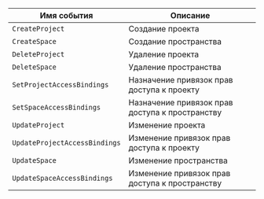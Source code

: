 Имя события | Описание
--- | ---
`CreateProject` | Создание проекта
`CreateSpace` | Создание пространства
`DeleteProject` | Удаление проекта
`DeleteSpace` | Удаление пространства
`SetProjectAccessBindings` | Назначение привязок прав доступа к проекту
`SetSpaceAccessBindings` | Назначение привязок прав доступа к пространству
`UpdateProject` | Изменение проекта
`UpdateProjectAccessBindings` | Изменение привязок прав доступа к проекту
`UpdateSpace` | Изменение пространства
`UpdateSpaceAccessBindings` | Изменение привязок прав доступа к пространству